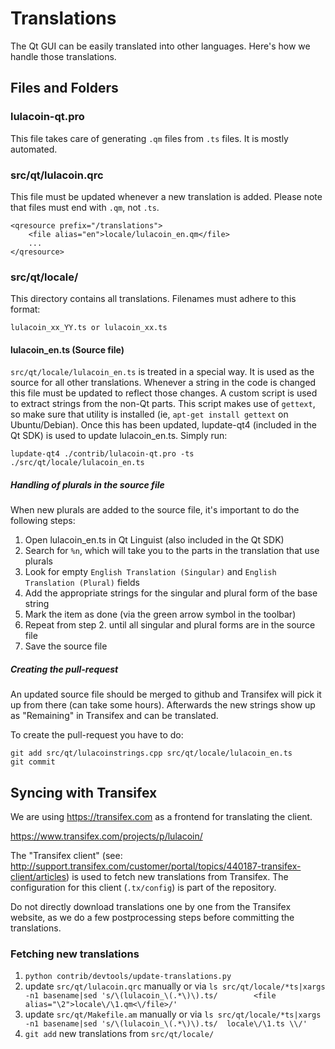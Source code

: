 Translations
============

The Qt GUI can be easily translated into other languages. Here's how we
handle those translations.

Files and Folders
-----------------

### lulacoin-qt.pro

This file takes care of generating `.qm` files from `.ts` files. It is mostly
automated.

### src/qt/lulacoin.qrc

This file must be updated whenever a new translation is added. Please note that
files must end with `.qm`, not `.ts`.

    <qresource prefix="/translations">
        <file alias="en">locale/lulacoin_en.qm</file>
        ...
    </qresource>

### src/qt/locale/

This directory contains all translations. Filenames must adhere to this format:

    lulacoin_xx_YY.ts or lulacoin_xx.ts

#### lulacoin_en.ts (Source file)

`src/qt/locale/lulacoin_en.ts` is treated in a special way. It is used as the
source for all other translations. Whenever a string in the code is changed
this file must be updated to reflect those changes. A custom script is used
to extract strings from the non-Qt parts. This script makes use of `gettext`,
so make sure that utility is installed (ie, `apt-get install gettext` on
Ubuntu/Debian). Once this has been updated, lupdate-qt4 (included in the Qt SDK)
is used to update lulacoin_en.ts. Simply run:

    lupdate-qt4 ./contrib/lulacoin-qt.pro -ts ./src/qt/locale/lulacoin_en.ts

##### Handling of plurals in the source file

When new plurals are added to the source file, it's important to do the following steps:

1. Open lulacoin_en.ts in Qt Linguist (also included in the Qt SDK)
2. Search for `%n`, which will take you to the parts in the translation that use plurals
3. Look for empty `English Translation (Singular)` and `English Translation (Plural)` fields
4. Add the appropriate strings for the singular and plural form of the base string
5. Mark the item as done (via the green arrow symbol in the toolbar)
6. Repeat from step 2. until all singular and plural forms are in the source file
7. Save the source file

##### Creating the pull-request

An updated source file should be merged to github and Transifex will pick it
up from there (can take some hours). Afterwards the new strings show up as "Remaining"
in Transifex and can be translated.

To create the pull-request you have to do:

    git add src/qt/lulacoinstrings.cpp src/qt/locale/lulacoin_en.ts
    git commit

Syncing with Transifex
----------------------

We are using https://transifex.com as a frontend for translating the client.

https://www.transifex.com/projects/p/lulacoin/

The "Transifex client" (see: http://support.transifex.com/customer/portal/topics/440187-transifex-client/articles)
is used to fetch new translations from Transifex. The configuration for this client (`.tx/config`)
is part of the repository.

Do not directly download translations one by one from the Transifex website, as we do a few
postprocessing steps before committing the translations.

### Fetching new translations

1. `python contrib/devtools/update-translations.py`
2. update `src/qt/lulacoin.qrc` manually or via
   `ls src/qt/locale/*ts|xargs -n1 basename|sed 's/\(lulacoin_\(.*\)\).ts/        <file alias="\2">locale\/\1.qm<\/file>/'`
3. update `src/qt/Makefile.am` manually or via
   `ls src/qt/locale/*ts|xargs -n1 basename|sed 's/\(lulacoin_\(.*\)\).ts/  locale\/\1.ts \\/'`
4. `git add` new translations from `src/qt/locale/`
